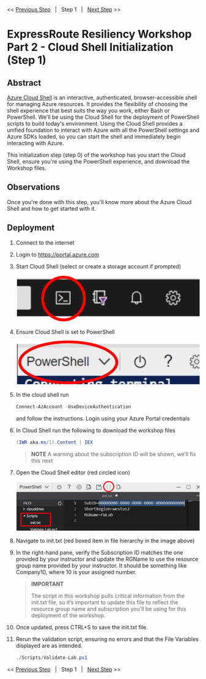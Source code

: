 << [Previous Step][Prev]&nbsp;&nbsp;&nbsp;|&nbsp;&nbsp;&nbsp;Step 1&nbsp;&nbsp;&nbsp;|&nbsp;&nbsp;&nbsp;[Next Step][Next] >>

# ExpressRoute Resiliency Workshop Part 2 - Cloud Shell Initialization (Step 1)

## Abstract

[Azure Cloud Shell][CloudShell] is an interactive, authenticated, browser-accessible shell for managing Azure resources. It provides the flexibility of choosing the shell experience that best suits the way you work, either Bash or PowerShell. We'll be using the Cloud Shell for the deployment of PowerShell scripts to build today's environment. Using the Cloud Shell provides a unified foundation to interact with Azure with all the PowerShell settings and Azure SDKs loaded, so you can start the shell and immediately begin interacting with Azure.

This initialization step (step 0) of the workshop has you start the Cloud Shell, ensure you're using the PowerShell experience, and download the Workshop files.

## Observations

Once you're done with this step, you'll know more about the Azure Cloud Shell and how to get started with it.

## Deployment

1. Connect to the internet
2. Login to https://portal.azure.com
3. Start Cloud Shell (select or create a storage account if prompted)

    [![1]][1]
4. Ensure Cloud Shell is set to PowerShell

    [![2]][2]
5. In the cloud shell run

   ```powershell
   Connect-AzAccount -UseDeviceAuthentication
   ```

   and follow the instructions. Login using your Azure Portal credentials
6. In Cloud Shell run the following to download the workshop files

    ```powershell
    (IWR aka.ms/1).Content | IEX
    ```

    > **NOTE**
    > A warning about the subscription ID will be shown, we’ll fix this next

7. Open the Cloud Shell editor (red circled icon)

    [![3]][3]
8. Navigate to init.txt (red boxed item in file hierarchy in the image above)
9. In the right-hand pane, verify the Subscription ID matches the one provided by your instructor and update the RGName to use the resource group name provided by your instructor. It should be something like Company10, where 10 is your assigned number.
    > **IMPORTANT**
    >
    > The script in this workshop pulls critical information from the init.txt file, so it’s important to update this file to reflect the resource group name and subscription you’ll be using for this deployment of the workshop.  
10. Once updated, press CTRL+S to save the init.txt file.
11. Rerun the validation script, ensuring no errors and that the File Variables displayed are as intended.

    ```powershell
    ./Scripts/Validate-Lab.ps1
    ```

<< [Previous Step][Prev]&nbsp;&nbsp;&nbsp;|&nbsp;&nbsp;&nbsp;Step 1&nbsp;&nbsp;&nbsp;|&nbsp;&nbsp;&nbsp;[Next Step][Next] >>

<!--Link References-->
[Prev]: ./ERRes2Step0.md
[Next]: ./ERRes2Step2.md
[CloudShell]: https://docs.microsoft.com/azure/cloud-shell/overview

<!--Image References-->
[1]: ./Media/CloudShellLaunch.svg "Launch Cloud Shell Icon"
[2]: ./Media/CloudShellPowerShell.svg "Set Cloud Shell to PowerShell"
[3]: ./Media/CloudShellEditor.svg "Open Cloud Shell file editor"
